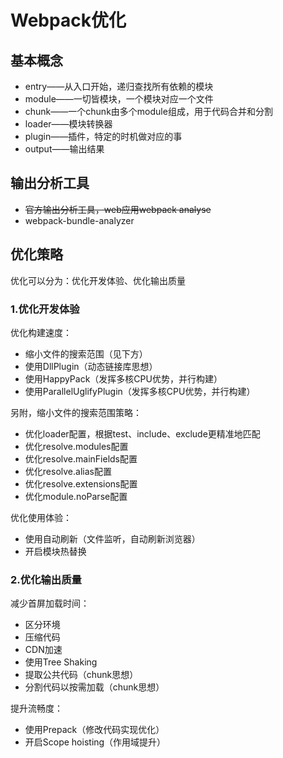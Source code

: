 # Webpack优化

## 基本概念

* entry——从入口开始，递归查找所有依赖的模块
* module——一切皆模块，一个模块对应一个文件
* chunk——一个chunk由多个module组成，用于代码合并和分割
* loader——模块转换器
* plugin——插件，特定的时机做对应的事
* output——输出结果

## 输出分析工具

* ~~官方输出分析工具，web应用webpack analyse~~
* webpack-bundle-analyzer

## 优化策略

优化可以分为：优化开发体验、优化输出质量

### 1.优化开发体验

优化构建速度：
* 缩小文件的搜索范围（见下方）
* 使用DllPlugin（动态链接库思想）
* 使用HappyPack（发挥多核CPU优势，并行构建）
* 使用ParallelUglifyPlugin（发挥多核CPU优势，并行构建）

另附，缩小文件的搜索范围策略：
* 优化loader配置，根据test、include、exclude更精准地匹配
* 优化resolve.modules配置
* 优化resolve.mainFields配置
* 优化resolve.alias配置
* 优化resolve.extensions配置
* 优化module.noParse配置

优化使用体验：
* 使用自动刷新（文件监听，自动刷新浏览器）
* 开启模块热替换

### 2.优化输出质量

减少首屏加载时间：
* 区分环境
* 压缩代码
* CDN加速
* 使用Tree Shaking
* 提取公共代码（chunk思想）
* 分割代码以按需加载（chunk思想）

提升流畅度：
* 使用Prepack（修改代码实现优化）
* 开启Scope hoisting（作用域提升）